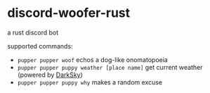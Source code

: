 # discord-woofer-rust

a rust discord bot

supported commands:

* `pupper pupper woof` echos a dog-like onomatopoeia
* `pupper pupper puppy weather [place name]` get current weather (powered by [DarkSky](https://darksky.net/poweredby/))
* `pupper pupper puppy why` makes a random excuse
